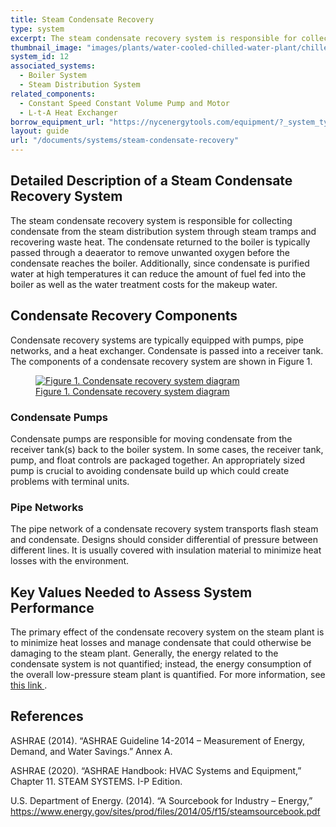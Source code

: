 ```yaml
---
title: Steam Condensate Recovery
type: system
excerpt: The steam condensate recovery system is responsible for collecting condensate from the steam distribution system through steam tramps and recovering waste heat.
thumbnail_image: "images/plants/water-cooled-chilled-water-plant/chilled-water-plant-overview.jpeg"
system_id: 12
associated_systems:
  - Boiler System
  - Steam Distribution System
related_components:
  - Constant Speed Constant Volume Pump and Motor
  - L-t-A Heat Exchanger
borrow_equipment_url: "https://nycenergytools.com/equipment/?_system_type=condenser-water-loop"
layout: guide
url: "/documents/systems/steam-condensate-recovery"
---
```


## Detailed Description of a Steam Condensate Recovery System

The steam condensate recovery system is responsible for collecting condensate from the steam distribution system through steam tramps and recovering waste heat. The condensate returned to the boiler is typically passed through a deaerator to remove unwanted oxygen before the condensate reaches the boiler. Additionally, since condensate is purified water at high temperatures it can reduce the amount of fuel fed into the boiler as well as the water treatment costs for the makeup water.

## Condensate Recovery Components

Condensate recovery systems are typically equipped with pumps, pipe networks, and a heat exchanger. Condensate is passed into a receiver tank. The components of a condensate recovery system are shown in Figure 1.

<a href="/images/systems/steam-condensate-recovery/steam-condensate-recovery figure 1.png">
<figure class="figure mb-3 mt-3">
  <img src="/images/systems/steam-condensate-recovery/steam-condensate-recovery figure 1.png" class="figure-img img-fluid rounded" alt="Figure 1. Condensate recovery system diagram">
  <figcaption class="figure-caption text-left">Figure 1. Condensate recovery system diagram</figcaption>
</figure>
</a>

### Condensate Pumps

Condensate pumps are responsible for moving condensate from the receiver tank(s) back to the boiler system. In some cases, the receiver tank, pump, and float controls are packaged together. An appropriately sized pump is crucial to avoiding condensate build up which could create problems with terminal units.

### Pipe Networks

The pipe network of a condensate recovery system transports flash steam and condensate. Designs should consider differential of pressure between different lines. It is usually covered with insulation material to minimize heat losses with the environment.

## Key Values Needed to Assess System Performance

The primary effect of the condensate recovery system on the steam plant is to minimize heat losses and manage condensate that could otherwise be damaging to the steam plant. Generally, the energy related to the condensate system is not quantified; instead, the energy consumption of the overall low-pressure steam plant is quantified. For more information, see <a href="/documents/plants/steam-plant"> this link </a>.

## References

ASHRAE (2014). “ASHRAE Guideline 14-2014 – Measurement of Energy, Demand, and Water Savings.” Annex A. 

ASHRAE (2020). “ASHRAE Handbook: HVAC Systems and Equipment,” Chapter 11. STEAM SYSTEMS. I-P Edition. 

U.S. Department of Energy. (2014). “A Sourcebook for Industry – Energy,” https://www.energy.gov/sites/prod/files/2014/05/f15/steamsourcebook.pdf 
